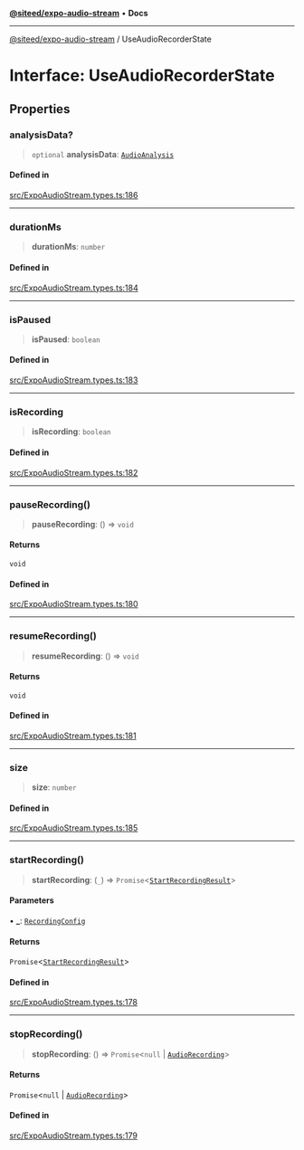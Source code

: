 [**@siteed/expo-audio-stream**](../README.md) • **Docs**

***

[@siteed/expo-audio-stream](../README.md) / UseAudioRecorderState

# Interface: UseAudioRecorderState

## Properties

### analysisData?

> `optional` **analysisData**: [`AudioAnalysis`](AudioAnalysis.md)

#### Defined in

[src/ExpoAudioStream.types.ts:186](https://github.com/deeeed/expo-audio-stream/blob/8701a7e527b35e817da7a140cc0abbaf15d64d2c/packages/expo-audio-stream/src/ExpoAudioStream.types.ts#L186)

***

### durationMs

> **durationMs**: `number`

#### Defined in

[src/ExpoAudioStream.types.ts:184](https://github.com/deeeed/expo-audio-stream/blob/8701a7e527b35e817da7a140cc0abbaf15d64d2c/packages/expo-audio-stream/src/ExpoAudioStream.types.ts#L184)

***

### isPaused

> **isPaused**: `boolean`

#### Defined in

[src/ExpoAudioStream.types.ts:183](https://github.com/deeeed/expo-audio-stream/blob/8701a7e527b35e817da7a140cc0abbaf15d64d2c/packages/expo-audio-stream/src/ExpoAudioStream.types.ts#L183)

***

### isRecording

> **isRecording**: `boolean`

#### Defined in

[src/ExpoAudioStream.types.ts:182](https://github.com/deeeed/expo-audio-stream/blob/8701a7e527b35e817da7a140cc0abbaf15d64d2c/packages/expo-audio-stream/src/ExpoAudioStream.types.ts#L182)

***

### pauseRecording()

> **pauseRecording**: () => `void`

#### Returns

`void`

#### Defined in

[src/ExpoAudioStream.types.ts:180](https://github.com/deeeed/expo-audio-stream/blob/8701a7e527b35e817da7a140cc0abbaf15d64d2c/packages/expo-audio-stream/src/ExpoAudioStream.types.ts#L180)

***

### resumeRecording()

> **resumeRecording**: () => `void`

#### Returns

`void`

#### Defined in

[src/ExpoAudioStream.types.ts:181](https://github.com/deeeed/expo-audio-stream/blob/8701a7e527b35e817da7a140cc0abbaf15d64d2c/packages/expo-audio-stream/src/ExpoAudioStream.types.ts#L181)

***

### size

> **size**: `number`

#### Defined in

[src/ExpoAudioStream.types.ts:185](https://github.com/deeeed/expo-audio-stream/blob/8701a7e527b35e817da7a140cc0abbaf15d64d2c/packages/expo-audio-stream/src/ExpoAudioStream.types.ts#L185)

***

### startRecording()

> **startRecording**: (`_`) => `Promise`\<[`StartRecordingResult`](StartRecordingResult.md)\>

#### Parameters

• **\_**: [`RecordingConfig`](RecordingConfig.md)

#### Returns

`Promise`\<[`StartRecordingResult`](StartRecordingResult.md)\>

#### Defined in

[src/ExpoAudioStream.types.ts:178](https://github.com/deeeed/expo-audio-stream/blob/8701a7e527b35e817da7a140cc0abbaf15d64d2c/packages/expo-audio-stream/src/ExpoAudioStream.types.ts#L178)

***

### stopRecording()

> **stopRecording**: () => `Promise`\<`null` \| [`AudioRecording`](AudioRecording.md)\>

#### Returns

`Promise`\<`null` \| [`AudioRecording`](AudioRecording.md)\>

#### Defined in

[src/ExpoAudioStream.types.ts:179](https://github.com/deeeed/expo-audio-stream/blob/8701a7e527b35e817da7a140cc0abbaf15d64d2c/packages/expo-audio-stream/src/ExpoAudioStream.types.ts#L179)
